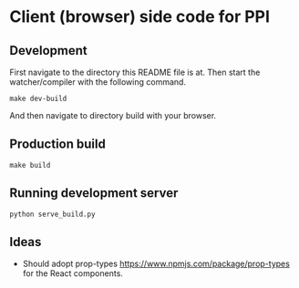 # Client (browser) side code for PPI

## Development

First navigate to the directory this README file is at. Then start the
watcher/compiler with the following command.

    make dev-build

And then navigate to directory build with your browser.


## Production build

    make build


## Running development server

    python serve_build.py

## Ideas
 - Should adopt prop-types https://www.npmjs.com/package/prop-types for the
   React components.
